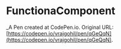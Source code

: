 # FunctionaComponent
 _A Pen created at CodePen.io. Original URL: [https://codepen.io/vrajgohil/pen/qGeQqN](https://codepen.io/vrajgohil/pen/qGeQqN).

 